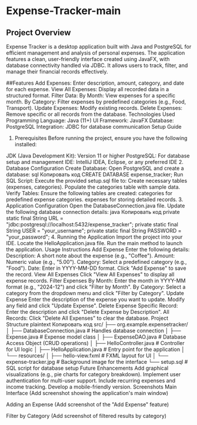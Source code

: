 # Expense-Tracker-main
## Project Overview
Expense Tracker is a desktop application built with Java and PostgreSQL for efficient management and analysis of personal expenses. The application features a clean, user-friendly interface created using JavaFX, with database connectivity handled via JDBC. It allows users to track, filter, and manage their financial records effectively.

##Features
Add Expenses: Enter description, amount, category, and date for each expense.
View All Expenses: Display all recorded data in a structured format.
Filter Data:
By Month: View expenses for a specific month.
By Category: Filter expenses by predefined categories (e.g., Food, Transport).
Update Expenses: Modify existing records.
Delete Expenses: Remove specific or all records from the database.
Technologies Used
Programming Language: Java (11+)
UI Framework: JavaFX
Database: PostgreSQL
Integration: JDBC for database communication
Setup Guide
1. Prerequisites
Before running the project, ensure you have the following installed:

JDK (Java Development Kit): Version 11 or higher
PostgreSQL: For database setup and management
IDE: IntelliJ IDEA, Eclipse, or any preferred IDE
2. Database Configuration
Create Database: Open PostgreSQL and create a database:
sql
Копировать код
CREATE DATABASE expense_tracker;
Run SQL Script: Execute the provided setup.sql file to:
Create necessary tables (expenses, categories).
Populate the categories table with sample data.
Verify Tables: Ensure the following tables are created:
categories for predefined expense categories.
expenses for storing detailed records.
3. Application Configuration
Open the DatabaseConnection.java file.
Update the following database connection details:
java
Копировать код
private static final String URL = "jdbc:postgresql://localhost:5432/expense_tracker";
private static final String USER = "your_username";
private static final String PASSWORD = "your_password";
4. Running the Application
Import the project into your IDE.
Locate the HelloApplication.java file.
Run the main method to launch the application.
Usage Instructions
Add Expense
Enter the following details:
Description: A short note about the expense (e.g., "Coffee").
Amount: Numeric value (e.g., "5.00").
Category: Select a predefined category (e.g., "Food").
Date: Enter in YYYY-MM-DD format.
Click "Add Expense" to save the record.
View All Expenses
Click "View All Expenses" to display all expense records.
Filter Expenses
By Month: Enter the month in YYYY-MM format (e.g., "2024-12") and click "Filter by Month".
By Category: Select a category from the dropdown menu and click "Filter by Category".
Update Expense
Enter the description of the expense you want to update.
Modify any field and click "Update Expense".
Delete Expense
Specific Record: Enter the description and click "Delete Expense by Description".
All Records: Click "Delete All Expenses" to clear the database.
Project Structure
plaintext
Копировать код
src/
├── org.example.expensetracker/
│   ├── DatabaseConnection.java   # Handles database connection
│   ├── Expense.java              # Expense model class
│   ├── ExpenseDAO.java           # Database Access Object (CRUD operations)
│   ├── HelloController.java      # Controller for UI logic
│   ├── HelloApplication.java     # Entry point for the application
│   └── resources/
│       ├── hello-view.fxml       # FXML layout for UI
│       └── expense-tracker.jpg   # Background image for the interface
└── setup.sql                     # SQL script for database setup
Future Enhancements
Add graphical visualizations (e.g., pie charts for category breakdown).
Implement user authentication for multi-user support.
Include recurring expenses and income tracking.
Develop a mobile-friendly version.
Screenshots
Main Interface (Add screenshot showing the application's main window)

Adding an Expense (Add screenshot of the "Add Expense" feature)

Filter by Category (Add screenshot of filtered results by category)

